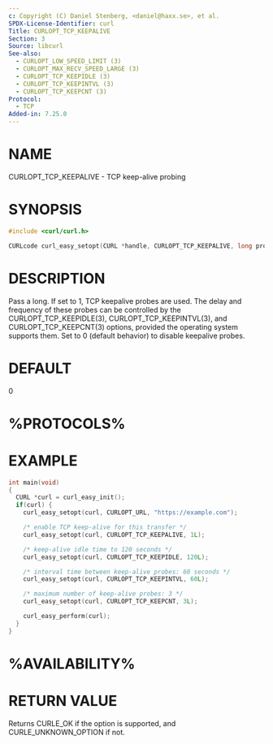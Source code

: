 ```yaml
---
c: Copyright (C) Daniel Stenberg, <daniel@haxx.se>, et al.
SPDX-License-Identifier: curl
Title: CURLOPT_TCP_KEEPALIVE
Section: 3
Source: libcurl
See-also:
  - CURLOPT_LOW_SPEED_LIMIT (3)
  - CURLOPT_MAX_RECV_SPEED_LARGE (3)
  - CURLOPT_TCP_KEEPIDLE (3)
  - CURLOPT_TCP_KEEPINTVL (3)
  - CURLOPT_TCP_KEEPCNT (3)
Protocol:
  - TCP
Added-in: 7.25.0
---
```


# NAME

CURLOPT_TCP_KEEPALIVE - TCP keep-alive probing

# SYNOPSIS

~~~c
#include <curl/curl.h>

CURLcode curl_easy_setopt(CURL *handle, CURLOPT_TCP_KEEPALIVE, long probe);
~~~

# DESCRIPTION

Pass a long. If set to 1, TCP keepalive probes are used. The delay and
frequency of these probes can be controlled by the
CURLOPT_TCP_KEEPIDLE(3), CURLOPT_TCP_KEEPINTVL(3), and CURLOPT_TCP_KEEPCNT(3)
options, provided the operating system supports them. Set to 0 (default behavior)
to disable keepalive probes.

# DEFAULT

0

# %PROTOCOLS%

# EXAMPLE

~~~c
int main(void)
{
  CURL *curl = curl_easy_init();
  if(curl) {
    curl_easy_setopt(curl, CURLOPT_URL, "https://example.com");

    /* enable TCP keep-alive for this transfer */
    curl_easy_setopt(curl, CURLOPT_TCP_KEEPALIVE, 1L);

    /* keep-alive idle time to 120 seconds */
    curl_easy_setopt(curl, CURLOPT_TCP_KEEPIDLE, 120L);

    /* interval time between keep-alive probes: 60 seconds */
    curl_easy_setopt(curl, CURLOPT_TCP_KEEPINTVL, 60L);

    /* maximum number of keep-alive probes: 3 */
    curl_easy_setopt(curl, CURLOPT_TCP_KEEPCNT, 3L);

    curl_easy_perform(curl);
  }
}
~~~

# %AVAILABILITY%

# RETURN VALUE

Returns CURLE_OK if the option is supported, and CURLE_UNKNOWN_OPTION if not.
